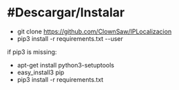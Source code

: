 
#Descargar/Instalar
====
* git clone https://github.com/ClownSaw/IPLocalizacion
* pip3 install -r requirements.txt --user

if pip3 is missing:
* apt-get install python3-setuptools
* easy_install3 pip
* pip3 install -r requirements.txt


